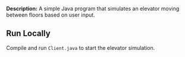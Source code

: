 **Description:** 
A simple Java program that simulates an elevator moving between floors based on user input.

## Run Locally
Compile and run `Client.java` to start the elevator simulation.